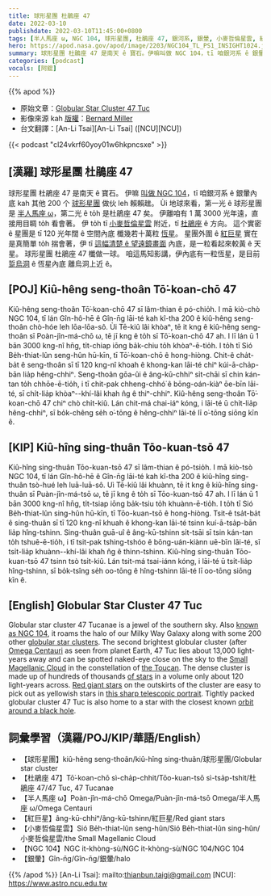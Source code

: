 ```yaml
---
title: 球形星團 杜鵑座 47
date: 2022-03-10
publishdate: 2022-03-10T11:45:00+0800
tags: [半人馬座 ω, NGC 104, 球形星團, 杜鵑座 47, 銀河系, 銀暈, 小麥哲倫星雲, 紅巨星]
hero: https://apod.nasa.gov/apod/image/2203/NGC104_TL_PS1_INSIGHT1024.jpg
summary: 球形星團 杜鵑座 47 是南天 ê 寶石。伊嘛叫做 NGC 104，tī 咱銀河系 ê 銀暈內底。
categories: [podcast]
vocals: [阿錕]
---
```


{{% apod %}}

- 原始文章：[Globular Star Cluster 47 Tuc](https://apod.nasa.gov/apod/ap220310.html)
- 影像來源 kah [版權][copyright]：[Bernard Miller](http://azstarman.net/CDK/index.html)
- 台文翻譯：[An-Li Tsai][An-Li Tsai] ([NCU][NCU])

{{< podcast "cl24vkrf60yoy01w6hkpncsxe" >}}

## [漢羅] 球形星團 杜鵑座 47
球形星團 杜鵑座 47 是南天 ê 寶石。
伊嘛 [叫做 NGC 104][known as NGC 104]，tī 咱銀河系 ê 銀暈內底 kah 其他 200 个 [球形星團][globular star clusters] 做伙 leh 賴賴趖。
Ùi 地球來看，第一光 ê 球形星團是 [半人馬座 ω][Omega Centauri]，第二光 ê to̍h 是杜鵑座 47 矣。
伊離咱有 1 萬 3000 光年遠，直接用目睭 to̍h 看會著。
伊 to̍h tī [小麥哲倫星雲][Small Magellanic Cloud] 附近，tī [杜鵑座][the Toucan] ê 方向。
這个實密 ê 星團是 tī 120 光年闊 ê 空間內底 櫼幾若十萬粒 [恆星][of stars]。
星團外圍 ê [紅巨星][Red giant stars] 實在是真簡單 to̍h 揣會著，伊 tī [這幅清楚 ê 望遠鏡畫面][this sharp telescopic portrait] 內底，是一粒看起來較黃 ê 天星。
球形星團 杜鵑座 47 櫼做一球。
咱這馬知影講，伊內底有一粒恆星，是目前 [踅烏洞][orbit around a black hole] ê 恆星內底 離烏洞上近 ê。


## [POJ] Kiû-hêng seng-thoân Tō͘-koan-chō 47
Kiû-hêng seng-thoân Tō͘-koan-chō 47 sī lâm-thian ê pó-chio̍h.
I mā kiò-chò NGC 104, tī lán Gîn-hô-hē ê Gîn-n̄g lāi-té kah kî-tha 200 ê kiû-hêng seng-thoân chò-hóe leh lōa-lōa-sô.
Ùi Tē-kiû lâi khòaⁿ, tē it kng ê kiû-hêng seng-thoân sī Poàn-jîn-má-chō ω, tē jī kng ê to̍h sī Tō͘-koan-chō 47 ah.
I lī lán ū 1 bān 3000 kng-nî hn̄g, ti̍t-chiap iōng ba̍k-chiu to̍h khòaⁿ-ē-tio̍h.
I to̍h tī Sió Be̍h-thiat-lûn seng-hûn hū-kīn, tī Tō͘-koan-chō ê hong-hiòng.
Chit-ê cha̍t-ba̍t ê seng-thoân sī tī 120 kng-nî khoah ê khong-kan lāi-té chiⁿ kúi-ā-cha̍p-bān lia̍p hêng-chhiⁿ.
Seng-thoân gōa-ûi ê âng-kū-chhiⁿ si̍t-chāi sī chin kán-tan to̍h chhōe-ē-tio̍h, i tī chit-pak chheng-chhó͘ ê bōng-oán-kiàⁿ ōe-bīn lāi-té, sī chi̍t-lia̍p khòaⁿ--khí-lâi khah n̂g ê thiⁿ-chhiⁿ.
Kiû-hêng seng-thoân Tō͘-koan-chō 47 chiⁿ chò chi̍t-kiû.
Lán chit-má chai-iáⁿ kóng, i lāi-té ū chi̍t-lia̍p hêng-chhiⁿ, sī bo̍k-chêng se̍h o͘-tōng ê hêng-chhiⁿ lāi-té lī o͘-tōng siōng kīn ê.


## [KIP] Kiû-hîng sing-thuân Tōo-kuan-tsō 47
Kiû-hîng sing-thuân Tōo-kuan-tsō 47 sī lâm-thian ê pó-tsio̍h.
I mā kiò-tsò NGC 104, tī lán Gîn-hô-hē ê Gîn-n̄g lāi-té kah kî-tha 200 ê kiû-hîng sing-thuân tsò-hué leh luā-luā-sô.
Uì Tē-kiû lâi khuànn, tē it kng ê kiû-hîng sing-thuân sī Puàn-jîn-má-tsō ω, tē jī kng ê to̍h sī Tōo-kuan-tsō 47 ah.
I lī lán ū 1 bān 3000 kng-nî hn̄g, ti̍t-tsiap iōng ba̍k-tsiu to̍h khuànn-ē-tio̍h.
I to̍h tī Sió Be̍h-thiat-lûn sing-hûn hū-kīn, tī Tōo-kuan-tsō ê hong-hiòng.
Tsit-ê tsa̍t-ba̍t ê sing-thuân sī tī 120 kng-nî khuah ê khong-kan lāi-té tsinn kuí-ā-tsa̍p-bān lia̍p hîng-tshinn.
Sing-thuân guā-uî ê âng-kū-tshinn si̍t-tsāi sī tsin kán-tan to̍h tshuē-ē-tio̍h, i tī tsit-pak tshing-tshóo ê bōng-uán-kiànn uē-bīn lāi-té, sī tsi̍t-lia̍p khuànn--khí-lâi khah n̂g ê thinn-tshinn.
Kiû-hîng sing-thuân Tōo-kuan-tsō 47 tsinn tsò tsi̍t-kiû.
Lán tsit-má tsai-iánn kóng, i lāi-té ū tsi̍t-lia̍p hîng-tshinn, sī bo̍k-tsîng se̍h oo-tōng ê hîng-tshinn lāi-té lī oo-tōng siōng kīn ê.


## [English] Globular Star Cluster 47 Tuc
Globular star cluster 47 Tucanae is a jewel of the southern sky.
Also [known as NGC 104][known as NGC 104], it roams the halo of our Milky Way Galaxy along with some 200 other [globular star clusters][globular star clusters].
The second brightest globular cluster (after [Omega Centauri][Omega Centauri] as seen from planet Earth, 47 Tuc lies about 13,000 light-years away and can be spotted naked-eye close on the sky to the [Small Magellanic Cloud][Small Magellanic Cloud] in the constellation of [the Toucan][the Toucan].
The dense cluster is made up of hundreds of thousands [of stars][of stars] in a volume only about 120 light-years across.
[Red giant stars][Red giant stars] on the outskirts of the cluster are easy to pick out as yellowish stars in [this sharp telescopic portrait][this sharp telescopic portrait].
Tightly packed globular cluster 47 Tuc is also home to a star with the closest known [orbit around a black hole][orbit around a black hole].

## 詞彙學習（漢羅/POJ/KIP/華語/English）
- 【球形星團】kiû-hêng seng-thoân/kiû-hîng sing-thuân/球形星團/Globular star cluster
- 【杜鵑座 47】Tō͘-koan-chō sì-cha̍p-chhit/Tōo-kuan-tsō sì-tsa̍p-tshit/杜鵑座 47/47 Tuc, 47 Tucanae
- 【半人馬座 ω】Poàn-jîn-má-chō Omega/Puàn-jîn-má-tsō Omega/半人馬座 ω/Omega Centauri
- 【紅巨星】âng-kū-chhiⁿ/âng-kū-tshinn/紅巨星/Red giant stars
- 【小麥哲倫星雲】Sió Be̍h-thiat-lûn seng-hûn/Sió Be̍h-thiat-lûn sing-hûn/小麥哲倫星雲/the Small Magellanic Cloud
- 【NGC 104】NGC it-khòng-sù/NGC it-khòng-sù/NGC 104/NGC 104
- 【銀暈】Gîn-n̄g/Gîn-n̄g/銀暈/halo


{{% /apod %}}
[An-Li Tsai]: mailto:thianbun.taigi@gmail.com
[NCU]: https://www.astro.ncu.edu.tw

[copyright]: https://apod.nasa.gov/apod/fap/lib/about_apod.html#srapply

[known as NGC 104]:http://www.messier.seds.org/xtra/ngc/n0104.html
[globular star clusters]:http://en.wikipedia.org/wiki/Globular_cluster
[Omega Centauri]:https://apod.nasa.gov/apod/ap190824.html
[Small Magellanic Cloud]:https://apod.nasa.gov/apod/ap100903.html
[the Toucan]:http://www.hawastsoc.org/deepsky/tuc/
[of stars]:https://apod.nasa.gov/apod/ap080906.html
[Red giant stars]:https://apod.nasa.gov/apod/ap081218.html
[this sharp telescopic portrait]:http://azstarman.net/CDK/TUCANAE47.htm
[orbit around a black hole]:https://www.nasa.gov/mission_pages/chandra/news/star-discovered-in-closest-known-orbit-around-likely-black-hole.html
